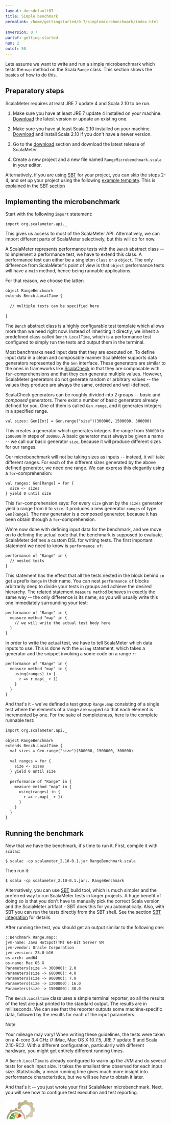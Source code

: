 ```yaml
---
layout: docsdefault07
title: Simple benchmark
permalink: /home/gettingstarted/0.7/simplemicrobenchmark/index.html

smversion: 0.7
partof: getting-started
num: 2
outof: 50
---
```



Lets assume we want to write and run
a simple microbenchmark which tests the `map` method on the Scala `Range` class.
This section shows the basics of how to do this.


## Preparatory steps

ScalaMeter requires at least JRE 7 update 4 and Scala 2.10 to be run.

1. Make sure you have at least JRE 7 update 4 installed on your machine.<br/>
   [Download](http://www.java.com) the latest version or update an existing one.

2. Make sure you have at least Scala 2.10 installed on your machine.<br/>
   [Download](http://www.scala-lang.org/downloads) and install Scala 2.10
   if you don't have a newer version.

3. Go to the [download](/home/download/) section and
   download the latest release of ScalaMeter.

4. Create a new project and a new file named `RangeMicrobenchmark.scala`
   in your editor.

Alternatively, if you are using [SBT](http://www.scala-sbt.org/) for your project,
you can skip the steps 2-4, and set up your project using the following
[example template](https://github.com/scalameter/scalameter-examples/tree/master/basic-with-separate-config).
This is explained in the [SBT section](/home/gettingstarted/0.7/sbt)


## Implementing the microbenchmark

Start with the following `import` statement:

    import org.scalameter.api._

This gives us access to most of the ScalaMeter API.
Alternatively, we can import different parts of ScalaMeter selectively,
but this will do for now.

A ScalaMeter represents performance tests with the `Bench` abstract class --
to implement a performance test, we have to extend this class.
A performance test can either be a singleton `class` or a `object`.
The only difference from ScalaMeter's point of view is that `object`
performance tests will have a `main` method, hence being runnable applications.

For that reason, we choose the latter:

    object RangeBenchmark
    extends Bench.LocalTime {

      // multiple tests can be specified here

    }

The `Bench` abstract class is a highly configurable test template which allows more than
we need right now.
Instead of inheriting it directly, we inherit a predefined class called
`Bench.LocalTime`, which is a performance test configured to simply
run the tests and output them in the terminal.

Most benchmarks need input data that they are executed on.
To define input data in a clean and composable manner ScalaMeter supports data
generators represented by the `Gen` interface.
These generators are similar to the ones in frameworks like
[ScalaCheck](https://github.com/rickynils/scalacheck/wiki/User-Guide)
in that they are composable with `for`-comprehensions and that they can generate
multiple values.
However, ScalaMeter generators do not generate random or arbitrary values --
the values they produce are always the same, ordered and well-defined.

ScalaCheck generators can be roughly divided into 2 groups --
*basic* and *composed* generators.
There exist a number of basic generators already defined for you.
One of them is called `Gen.range`, and it generates integers in a specified range.

    val sizes: Gen[Int] = Gen.range("size")(300000, 1500000, 300000)

This creates a generator which generates integers the range from `300000` to `1500000`
in steps of `300000`.
A basic generator must always be given a name -- we call our basic generator `size`,
because it will produce different sizes for our ranges.

Our microbenchmark will not be taking sizes as inputs -- instead, it will take different
ranges. For each of the different sizes generated by the above defined generator,
we need one range.
We can express this elegantly using a `for`-comprehension:

    val ranges: Gen[Range] = for {
      size <- sizes
    } yield 0 until size

This `for`-comprehension says: For every `size` given by the `sizes` generator yield
a range from `0` to `size`.
It produces a new generator `ranges` of type `Gen[Range]`.
The new generator is a composed generator, because it has been obtain through a
`for`-comprehension.

We're now done with defining input data for the benchmark, and we move on to defining
the actual code that the benchmark is supposed to evaluate.
ScalaMeter defines a custom DSL for writing tests.
The first important statement we need to know is `performance of`:

    performance of "Range" in {
      // nested tests
    }

This statement has the effect that all the tests nested in the block behind `in` get a
prefix `Range` in their name.
You can nest `performance of` blocks arbitrarily deep to divide your tests in groups and
achieve the desired hierarchy.
The related statement `measure method` behaves in exactly the same way -- the only
difference is its name, so you will usually write this one immediately surrounding your
test:

    performance of "Range" in {
      measure method "map" in {
        // we will write the actual test body here
      }
    }

In order to write the actual test, we have to tell ScalaMeter which data inputs to use.
This is done with the `using` statement, which takes a generator and the snippet
invoking a some code on a range `r`:

    performance of "Range" in {
      measure method "map" in {
        using(ranges) in {
          r => r.map(_ + 1)
        }
      }
    }

And that's it - we've defined a test group `Range.map` consisting of a single test where
the elements of a range are `map`ped so that each element is incremented by one.
For the sake of completeness, here is the complete runnable test:

    import org.scalameter.api._

    object RangeBenchmark
    extends Bench.LocalTime {
      val sizes = Gen.range("size")(300000, 1500000, 300000)

      val ranges = for {
        size <- sizes
      } yield 0 until size

      performance of "Range" in {
        measure method "map" in {
          using(ranges) in {
            r => r.map(_ + 1)
          }
        }
      }
    }


## Running the benchmark

Now that we have the benchmark, it's time to run it.
First, compile it with `scalac`:

    $ scalac -cp scalameter_2.10-0.1.jar RangeBenchmark.scala

Then run it:

    $ scala -cp scalameter_2.10-0.1.jar:. RangeBenchmark

Alternatively, you can use [SBT](http://www.scala-sbt.org/) build tool, which is much
simpler and the preferred way to run ScalaMeter tests in larger projects.
A huge benefit of doing so is that you don't have to manually pick the correct Scala
version and the ScalaMeter artifact - SBT does this for you automatically.
Also, with SBT you can run the tests directly from the SBT shell.
See the section [SBT integration](/home/gettingstarted/0.7/sbt/) for details. 

After running the test, you should get an output similar to the following one:

    ::Benchmark Range.map::
    jvm-name: Java HotSpot(TM) 64-Bit Server VM
    jvm-vendor: Oracle Corporation
    jvm-version: 23.0-b16
    os-arch: amd64
    os-name: Mac OS X
    Parameters(size -> 300000): 2.0
    Parameters(size -> 600000): 4.0
    Parameters(size -> 900000): 7.0
    Parameters(size -> 1200000): 16.0
    Parameters(size -> 1500000): 30.0

The `Bench.LocalTime` class uses a simple terminal reporter, so
all the results of the test are just printed to the standard output.
The results are in milliseconds.
We can see that the reporter outputs some machine-specific data, followed by the
results for each of the input parameters.

<div class="remark">
<p class="remarktitle">Note</p>
<p>
Your mileage may vary!
When writing these guidelines, the tests were taken on a 4-core 3.4 GHz i7 iMac,
Mac OS X 10.7.5, JRE 7 update 9 and Scala 2.10-RC2.
With a different configuration, particularly with different hardware, you might get
entirely different running times.
</p>
</div>

A `Bench.LocalTime` is already configured to warm up the JVM and do several tests
for each input size.
It takes the smallest time observed for each input size.
Statistically, a mean running time gives much more insight into performance
characteristics, but we will see how to obtain it later.

And that's it -- you just wrote your first ScalaMeter microbenchmark.
Next, you will see how to configure test execution and test reporting.


<div class="imagenoframe">
  <img src="/resources/images/logo-yellow-small.png"></img>
</div>





















